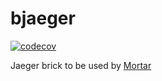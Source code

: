 # bjaeger

[![codecov](https://codecov.io/gh/go-masonry/bjaeger/branch/master/graph/badge.svg)](https://codecov.io/gh/go-masonry/bjaeger)

Jaeger brick to be used by [Mortar](https://github.com/go-masonry/mortar)
